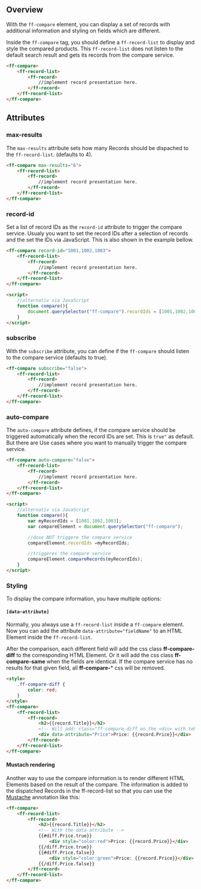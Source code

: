 ## Overview
With the `ff-compare` element, you can display a set of records with additional information and styling on
fields which are different.

Inside the `ff-compare` tag, you should define a `ff-record-list` to display and style the compared products.
This `ff-record-list` does not listen to the default search result and gets its records from the compare service.

```html
<ff-compare>
    <ff-record-list>
        <ff-record>
            //implement record presentation here.
        </ff-record>
    </ff-record-list>
</ff-compare>
```

## Attributes

### max-results

The `max-results` attribute sets how many Records should be dispached to the `ff-record-list`. (defaults to 4).

```html
<ff-compare max-results="6">
    <ff-record-list>
        <ff-record>
            //implement record presentation here.
        </ff-record>
    </ff-record-list>
</ff-compare>
```

### record-id

Set a list of record IDs as the `record-id` attribute to trigger the compare service. Usualy you want
to set the record IDs after a selection of records and the set the IDs via JavaScript. This is also shown in the
example bellow.

```html
<ff-compare record-id="1001,1002,1003">
    <ff-record-list>
        <ff-record>
            //implement record presentation here.
        </ff-record>
    </ff-record-list>
</ff-compare>

<script>
    //alternativ via JavaScript
    function compare(){
        document.querySelector("ff-compare").recordIds = [1001,1002,1003];
    }
</script>
```

### subscribe

With the `subscribe` attribute, you can define if the `ff-compare` should listen to the compare service (defaults to true).

```html
<ff-compare subscribe="false">
    <ff-record-list>
        <ff-record>
            //implement record presentation here.
        </ff-record>
    </ff-record-list>
</ff-compare>
```

### auto-compare

The `auto-compare` attribute defines, if the compare service should be triggered automatically when the
record IDs are set. This is `true"` as default. But there are Use cases where you want to manually
trigger the compare service.

```html
<ff-compare auto-compare="false">
    <ff-record-list>
        <ff-record>
            //implement record presentation here.
        </ff-record>
    </ff-record-list>
</ff-compare>

<script>
    //alternativ via JavaScript
    function compare(){
        var myRecordIds = [1001,1002,1003];
        var compareElement = document.querySelector("ff-compare");

        //dose NOT triggere the compare service
        compareElement.recordIds =myRecordIds;

        //triggeres the compare service
        compareElement.compareRecords(myRecordIds);
    }
</script>
```

### Styling

To display the compare information, you have multiple options:

#### `[data-attribute]`

Normally, you always use a `ff-record-list` inside a `ff-compare` element.
Now you can add the attribute `data-attribute="fieldName"` to an HTML Element inside the `ff-record-list`.


After the comparison, each different field will add the css class **ff-compare-diff** to the
corresponding HTML Element. Or it will add the css class **ff-compare-same** when the fields are identical.
If the compare service has no results for that given field, all **ff-compare-*** css will be removed.

```html
<style>
    .ff-compare-diff {
        color: red;
    }
</style>
<ff-compare>
    <ff-record-list>
        <ff-record>
            <h2>{{record.Title}}</h2>
            <!-- Will add: class="ff-compare-diff on the <div> with teh data-attribute"-->
            <div data-attribute="Price">Price: {{record.Price}}</div>
        </ff-record>
    </ff-record-list>
</ff-compare>
```

#### Mustach rendering

Another way to use the compare information is to render different HTML Elements based on the result of the compare.
The information is added to the dispatched Records in the ff-record-list so that you can use the
[Mustache](http://mustache.github.io/) annotation like this:

```html
<ff-compare>
    <ff-record-list>
        <ff-record>
            <h2>{{record.Title}}</h2>
            <!-- With the data-attribute -->
            {{#diff.Price.true}}
                <div style="color:red">Price: {{record.Price}}</div>
            {{/diff.Price.true}}
            {{#diff.Price.false}}
                <div style="color:green">Price: {{record.Price}}</div>
            {{/diff.Price.false}}
        </ff-record>
    </ff-record-list>
</ff-compare>
```
